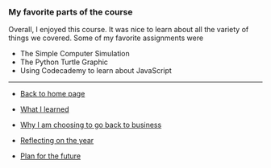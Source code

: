 ### My favorite parts of the course

Overall, I enjoyed this course. It was nice to learn about all the variety of things we covered. Some of my favorite assignments were

* The Simple Computer Simulation
* The Python Turtle Graphic
* Using Codecademy to learn about JavaScript

--------------------------------------------------

* [Back to home page](readme.md)

* [What I learned](page2.md) 
* [Why I am choosing to go back to business](page4.md)
* [Reflecting on the year](page5.md)
* [Plan for the future](page6.md)